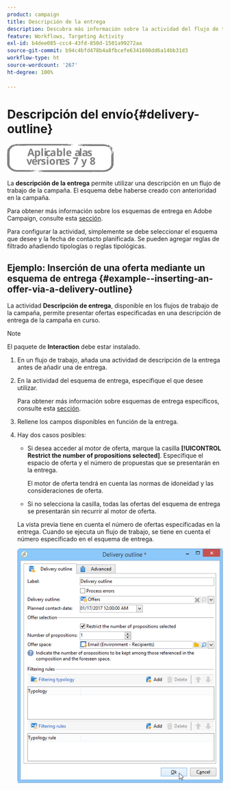 ```yaml
---
product: campaign
title: Descripción de la entrega
description: Descubra más información sobre la actividad del flujo de trabajo Descripción de la entrega
feature: Workflows, Targeting Activity
exl-id: b4dee085-ccc4-43fd-850d-1501a99272aa
source-git-commit: b94c4bfd478b4a8fbcefe6341608dd6a14bb31d3
workflow-type: ht
source-wordcount: '267'
ht-degree: 100%

---
```


# Descripción del envío{#delivery-outline}

![](../../assets/common.svg)

La **descripción de la entrega** permite utilizar una descripción en un flujo de trabajo de la campaña. El esquema debe haberse creado con anterioridad en la campaña.

Para obtener más información sobre los esquemas de entrega en Adobe Campaign, consulte esta [sección](../../campaign/using/marketing-campaign-deliveries.md#associating-and-structuring-resources-linked-via-a-delivery-outline).

Para configurar la actividad, simplemente se debe seleccionar el esquema que desee y la fecha de contacto planificada. Se pueden agregar reglas de filtrado añadiendo tipologías o reglas tipológicas.

## Ejemplo: Inserción de una oferta mediante un esquema de entrega {#example--inserting-an-offer-via-a-delivery-outline}

La actividad **Descripción de entrega**, disponible en los flujos de trabajo de la campaña, permite presentar ofertas especificadas en una descripción de entrega de la campaña en curso.

>[!NOTE]
>
>El paquete de **Interaction** debe estar instalado.

1. En un flujo de trabajo, añada una actividad de descripción de la entrega antes de añadir una de entrega.
1. En la actividad del esquema de entrega, especifique el que desee utilizar.

   Para obtener más información sobre esquemas de entrega específicos, consulte esta [sección](../../campaign/using/marketing-campaign-deliveries.md#associating-and-structuring-resources-linked-via-a-delivery-outline).

1. Rellene los campos disponibles en función de la entrega.
1. Hay dos casos posibles:

   * Si desea acceder al motor de oferta, marque la casilla **[!UICONTROL Restrict the number of propositions selected]**. Especifique el espacio de oferta y el número de propuestas que se presentarán en la entrega.

      El motor de oferta tendrá en cuenta las normas de idoneidad y las consideraciones de oferta.

   * Si no selecciona la casilla, todas las ofertas del esquema de entrega se presentarán sin recurrir al motor de oferta.

   La vista previa tiene en cuenta el número de ofertas especificadas en la entrega. Cuando se ejecuta un flujo de trabajo, se tiene en cuenta el número especificado en el esquema de entrega.

   ![](assets/int_compo_offre_wf1.png)
